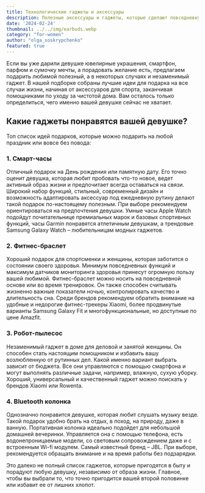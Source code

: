 ```yaml
---
title: Технологические гаджеты и аксессуары
description: Полезные аксессуары и гаджеты, которые сделают повседневную рутину простой и приятной!
date: '2024-02-24'
thumbnail: ../../img/earbuds.webp
category: "for-women"
author: "olga_soskrypchenko"
featured: true
---
```


Если вы уже дарили девушке ювелирные украшения, смартфон, парфюм и сумочку мечты, а порадовать желание есть, предлагаем подарить любимой полезный, а в некоторых случаях и незаменимый гаджет. В нашей подборке собраны лучшие идеи для подарка на все случаи жизни, начиная от аксессуаров для спорта, заканчивая помощниками по уходу за чистотой дома. Вам осталось только определиться, чего именно вашей девушке сейчас не хватает.

## Какие гаджеты понравятся вашей девушке?

Топ список идей подарков, которые можно подарить на любой праздник или вовсе без повода:

### 1. Смарт-часы

Отличный подарок на День рождения или памятную дату. Его точно оценит девушка, которая любит пробовать что-то новое, ведет активный образ жизни и предпочитает всегда оставаться на связи. Широкий набор функций, стильный, современный дизайн и возможность адаптировать аксессуар под ежедневную рутину делают такой подарок по-настоящему полезным. При выборе рекомендуем ориентироваться на предпочтения девушки. Умные часы Apple Watch подойдут почитательнице премиальных марок и базовых  спортивных функций, часы Garmin понравятся атлетичным девушкам, а трендовые Samsung Galaxy Watch – любительницам модных гаджетов.

### 2. Фитнес-браслет

Хороший подарок для спортсменки и женщины, которая заботится о состоянии своего здоровья. Минимум повседневных функций и максимум датчиков мониторинга здоровья принесут огромную пользу вашей любимой. Фитнес-браслет можно носить на повседневной основе или во время тренировок. Он также способен считывать жизненно важные показатели ночью, контролировать качество и длительность сна. Среди брендов рекомендуем обратить  внимание на удобные и недорогие фитнес-трекеры Xiaomi, более продвинутые варианты Samsung Galaxy Fit и многофункциональные, но доступные по цене Amazfit.

### 3. Робот-пылесос

Незаменимый гаджет в доме для деловой и занятой женщины. Он способен стать настоящим помощником и избавить вашу возлюбленную от рутинных дел. Какой именно вариант выбрать зависит от бюджета. Все они управляются с помощью смартфона и могут выполнять различные задачи, например, влажную, сухую уборку. Хороший, универсальный и качественный гаджет можно поискать у брендов Xiaomi или Rowenta.

### 4. Bluetooth колонка

Однозначно понравится девушке, которая любит слушать музыку везде. Такой подарок удобно брать на отдых, в поход, на природу, даже в ванную. Портативная колонка идеально подойдет для небольшой домашней вечеринки. Управляется она с помощью телефона, есть водонепроницаемые модели, со световым сопровождением даже и с встроенным Wi-fi модулем. Самый известный бренд – JBL. При выборе, рекомендуется обращать внимание и на время работы без подзарядки.

Это далеко не полный список гаджетов, которые пригодятся в быту и порадуют любую девушку, независимо от образа жизни. Главное, чтобы вы выбрали то, что точно пригодится вашей второй половинке или избавит ее от лишних хлопот.
